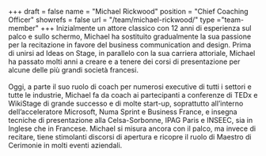 +++
draft		= false
name		= "Michael Rickwood"
position 	= "Chief Coaching Officer"
showrefs	= false
url			= "/team/michael-rickwood/"
type		="team-member"
+++
Inizialmente un attore classico con 12 anni di esperienza sul palco e sullo schermo, Michael ha sostituito gradualmente la sua passione per la recitazione in favore del business communication and design. Prima di unirsi ad Ideas on Stage, in parallelo con la sua carriera attoriale, Michael ha passato molti anni a creare e a tenere dei corsi di presentazione per alcune delle più grandi società francesi.<br /><br />Oggi, a parte il suo ruolo di coach per numerosi executive di tutti i settori e tutte le industrie, Michael fa da coach ai partecipanti a conferenze di TEDx e WikiStage di grande successo e di molte start-up, soprattutto all’interno dell’acceleratore Microsoft, Numa Sprint e Business France, e insegna tecniche di presentazione alla Celsa-Sorbonne, IPAG Paris e INSEEC, sia in Inglese che in Francese. Michael si misura ancora con il palco, ma invece di recitare, tiene stimolanti discorsi di apertura e ricopre il ruolo di Maestro di Cerimonie in molti eventi aziendali. 